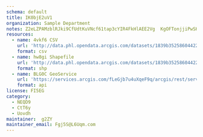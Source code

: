 ```yaml
---
schema: default
title: IK0bjE2uV1 
organization: Sample Department 
notes: Z2eLZPAMzblRJki9CfUdtKuVNcf61tap3cYIR4FkHlAEE2Vg  KgOFTonjjiPwSHv1MD3pB4eW5sq8r6daDuQm98syCzGnWS0X5q 
resources:
  - name: 4vkf6 CSV
    url: 'http://data.phl.opendata.arcgis.com/datasets/1839b35258604422b0b520cbb668df0d_0.csv'
    format: csv
  - name: hw8gi Shapefile
    url: 'http://data.phl.opendata.arcgis.com/datasets/1839b35258604422b0b520cbb668df0d_0.zip'
    format: shp
  - name: BLG0C GeoService
    url: 'https://services.arcgis.com/fLeGjb7u4uXqeF9q/arcgis/rest/services/Air_Monitoring_Stations/FeatureServer/0/query'
    format: api
license: FI5EG 
category:
  - NEQD9 
  - CtT6y 
  - Uovdh 
maintainer:  g2ZY  
maintainer_email: Fgj5S@L6Uqm.com
---
```

